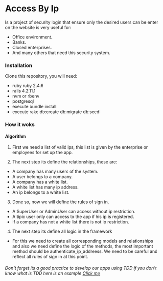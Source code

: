 # Access By Ip
Is a project of security login that ensure only the desired users can be enter on the website is very useful for:
* Office environment.
* Banks.
* Closed enterprises.
* And many others that need this security system.

### Installation
Clone this repository, you will need:
* ruby ruby 2.4.6
* rails 4.2.11.1
* nvm or rbenv
* postgresql
* execute bundle install
* execute rake db:create db:migrate db:seed

### How it woks
#### Algorithm
1) First we need a list of valid ips, this list is given by the enterprise or employees for set up the app.

2) The next step its define the relationships, these are:
* A company has many users of the system.
* A user belongs to a company.
* A company has a white list.
* A white list has many ip address.
* An ip belongs to a white list.

3) Done so, now we will define the rules of sign in.
* A SuperUser or AdminUser can access without ip restriction.
* A tipic user only can access to the app if his ip is registered.
* If a company has not a white list there is not ip restriction.

4) The next step its define all logic in the framework

* For this we need to create all corresponding models and relationships
and also we need define the logic of the methods, the most important method should be authenticate_ip_addreess. We need to be careful and reflect all rules of sign in at this point.

 ###### Don't forget its a good practice to develop our apps using TDD if you don't know what is TDD here is an example [Click me](https://wdi-sg.github.io/gitbook-2018/06-ruby-rails/ruby-tdd/readme.html)
